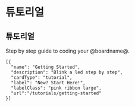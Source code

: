 # 튜토리얼

## 튜토리얼

Step by step guide to coding your @boardname@.

```codecard
[{
  "name": "Getting Started",
  "description": "Blink a led step by step",
  "cardType": "tutorial",
  "label": "New? Start Here!",
  "labelClass": "pink ribbon large",
  "url":"/tutorials/getting-started"
}]
```